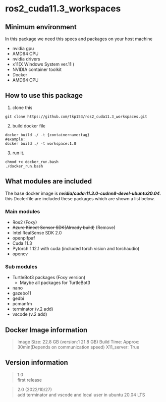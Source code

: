 # ros2_cuda11.3_workspaces
## Minimum environment 
In this package we need this specs and packages on your host machine
- nvidia gpu
- AMD64 CPU 
- nvidia drivers
- x11(X Windows System ver.11 )
- NVIDIA container toolkit
- Docker
- AMD64 CPU


## How to use this package

 1. clone this
  ```
  git clone https://github.com/tkp153/ros2_cuda11.3_workspaces.git
  ```
 2. build docker file
  ```
  docker build ./ -t {containername:tag}
  #example:
  docker build ./ -t workspace:1.0
  ```
 3. run it.
  ```
  chmod +x docker_run.bash
  ./docker_run.bash
  ```

## What modules are included
The base docker image is ***nvidia/cuda:11.3.0-cudnn8-devel-ubuntu20.04***. this Doclerfile are included these packages which are shown a list below.
### Main modules
- Ros2 (Foxy)
- ~~Azure Kinect Sensor SDK(Already build)~~ (Remove)
- Intel RealSense SDK 2.0
- openpifpaf
- Cuda 11.3
- Pytorch 1.12.1 with cuda (included torch vision and torchaudio) 
- opencv
### Sub modules
- TurtleBot3 packages (Foxy version)
  - Maybe all packages for TurtleBot3 
- nano
- gazebo11
- gedbi
- pcmanfm
- terminator (v.2 add)
- vscode (v.2 add)

## Docker Image information
> Image Size: 22.8 GB (version:1 21.8 GB)
> Build Time: Approx: 30min(Depends on communication speed)
> X11_server: True

## Version information
> 1.0 <br>first release

> 2.0 (2022/10/27)<br>add terminator and vscode and local user in ubuntu 20.04 LTS
